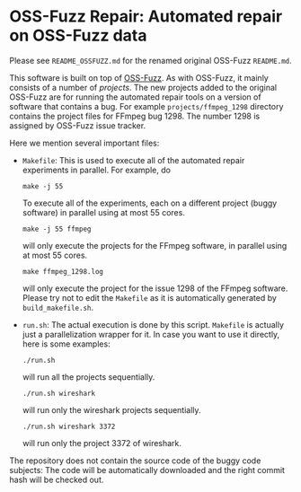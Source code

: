 # OSS-Fuzz Repair: Automated repair on OSS-Fuzz data

Please see `README_OSSFUZZ.md` for the renamed original OSS-Fuzz `README.md`.

This software is built on top of
[OSS-Fuzz](https://github.com/google/oss-fuzz). As with OSS-Fuzz, it
mainly consists of a number of *projects*.  The new projects added to
the original OSS-Fuzz are for running the automated repair tools on a
version of software that contains a bug. For example
`projects/ffmpeg_1298` directory contains the project files for FFmpeg
bug 1298. The number 1298 is assigned by OSS-Fuzz issue tracker.

Here we mention several important files:

* `Makefile`: This is used to execute all of the automated repair
  experiments in parallel. For example, do
  ```
  make -j 55
  ```
  To execute all of the experiments, each on a different project (buggy
  software) in parallel using at most 55 cores.
  ```
  make -j 55 ffmpeg
  ```
  will only execute the projects for the FFmpeg software, in parallel using at most 55 cores.
  ```
  make ffmpeg_1298.log
  ```
  will only execute the project for the issue 1298 of the FFmpeg
  software. Please try not to edit the `Makefile` as it is automatically
  generated by `build_makefile.sh`.

* `run.sh`: The actual execution is done by this script. `Makefile` is actually just a parallelization wrapper for it. In case you want to use it directly, here is some examples:
  ```
  ./run.sh
  ```
  will run all the projects sequentially.
  ```
  ./run.sh wireshark
  ```
  will run only the wireshark projects sequentially.
  ```
  ./run.sh wireshark 3372
  ```
  will run only the project 3372 of wireshark.

The repository does not contain the source code of the buggy code
subjects: The code will be automatically downloaded and the right
commit hash will be checked out.
